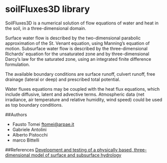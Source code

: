 # soilFluxes3D library
SoilFluxes3D is a numerical solution of flow equations of water and heat in the soil, in a three-dimensional domain.

Surface water flow is described by the two-dimensional parabolic approximation of the St. Venant equation, using Manning’s equation of motion. Subsurface water flow is described by the three-dimensional Richards’ equation for the unsaturated zone and by three-dimensional Darcy’s law for the saturated zone, using an integrated finite difference formulation.

The available boundary conditions are surface runoff, culvert runoff, free drainage (lateral or deep) and prescribed total potential.

Water fluxes equations may be coupled with the heat flux equations, which include diffusive, latent and advective terms. Atmospheric data (net irradiance, air temperature and relative humidity, wind speed) could be used as top boundary conditions.

##Authors
- Fausto Tomei    ftomei@arpae.it
- Gabriele Antolini
- Alberto Pistocchi
- marco Bittelli

##References
[Development and testing of a physically based, three-dimensional model of surface and subsurface hydrology](http://www.sciencedirect.com/science/article/pii/S0309170809001754)
